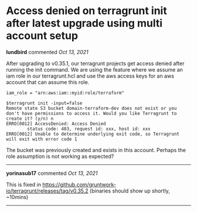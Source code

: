 # Access denied on terragrunt init after latest upgrade using multi account setup

**lundbird** commented *Oct 13, 2021*

After upgrading to v0.35.1, our terragrunt projects get access denied after running the init command. We are using the feature where we assume an iam role in our terragrunt.hcl and use the aws access keys for an aws account that can assume this role.
```
iam_role = "arn:aws:iam::myid:role/terraform"
```
```
$terragrunt init -input=false
Remote state S3 bucket domain-terraform-dev does not exist or you don't have permissions to access it. Would you like Terragrunt to create it? (y/n) n
ERRO[0012] AccessDenied: Access Denied
        status code: 403, request id: xxx, host id: xxx
ERRO[0012] Unable to determine underlying exit code, so Terragrunt will exit with error code 1 
```

The bucket was previously created and exists in this account. Perhaps the role assumption is not working as expected?
<br />
***


**yorinasub17** commented *Oct 13, 2021*

This is fixed in https://github.com/gruntwork-io/terragrunt/releases/tag/v0.35.2 (binaries should show up shortly, ~10mins)
***

